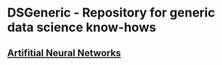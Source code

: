 # DSGeneric - Repository for generic data science know-hows

## [Artifitial Neural Networks](NeuralNetworks.md)

